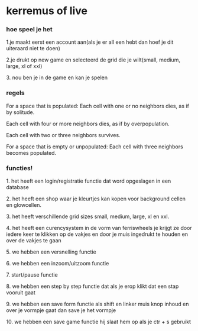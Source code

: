 # kerremus of live
<h3>hoe speel je het</h3>
<p>1.je maakt eerst een account aan(als je er all een hebt dan hoef je dit uiteraard niet te doen)</p>
<p>2.je drukt op new game en selecteerd de grid die je wilt(small, medium, large, xl of xxl)</p>
<p>3. nou ben je in de game en kan je spelen </p>

<h3>regels</h3>
For a space that is populated:
Each cell with one or no neighbors dies, as if by solitude.


Each cell with four or more neighbors dies, as if by overpopulation.


Each cell with two or three neighbors survives.


For a space that is empty or unpopulated:
Each cell with three neighbors becomes populated.

<h3>functies!</h3>
<p>1. het heeft een login/registratie functie dat word opgeslagen in een database</p>
<p>2. het heeft een shop waar je kleurtjes kan kopen voor background cellen en glowcellen.</p>
<p>3. het heeft verschillende grid sizes small, medium, large, xl en xxl.</p>
<p>4. het heeft een curencysystem in de vorm van ferriswheels je krijgt ze door iedere keer te klikken op de vakjes en door je muis ingedrukt te houden en over de vakjes te gaan
<p>5. we hebben een versnelling functie</p>
<p>6. we hebben een inzoom/uitzoom functie</p>
<p>7. start/pause functie</p>
<p>8. we hebben een step by step functie dat als je erop klikt dat een stap vooruit gaat</p>
<p>9. we hebben een save form functie als shift en linker muis knop inhoud en over je vormpje gaat dan save je het vormpje</p>
<p>10. we hebben een save game functie hij slaat hem op als je ctr + s gebruikt</p>

